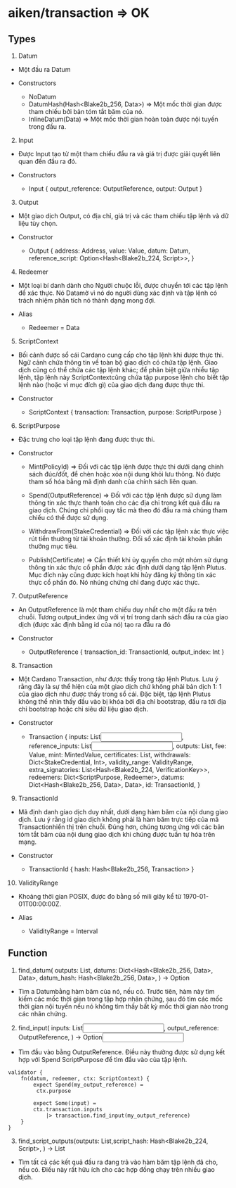 # aiken/transaction => OK

## Types

1. Datum

- Một đầu ra Datum

- Constructors
    + NoDatum
    + DatumHash(Hash<Blake2b_256, Data>) => Một mốc thời gian được tham chiếu bởi bản tóm tắt băm của nó.
    + InlineDatum(Data) => Một mốc thời gian hoàn toàn được nội tuyến trong đầu ra.

2. Input

- Được Input tạo từ một tham chiếu đầu ra và giá trị được giải quyết liên quan đến đầu ra đó.

- Constructors
    + Input { 
        output_reference: OutputReference, 
        output: Output 
    }

3. Output

- Một giao dịch Output, có địa chỉ, giá trị và các tham chiếu tập lệnh và dữ liệu tùy chọn.

- Constructor
    + Output {
        address: Address,
        value: Value,
        datum: Datum,
        reference_script: Option<Hash<Blake2b_224, Script>>,
    }

4. Redeemer

- Một loại bí danh dành cho Người chuộc lỗi, được chuyển tới các tập lệnh để xác thực. Nó Datamờ vì nó do người dùng xác định và tập lệnh có trách nhiệm phân tích nó thành dạng mong đợi.

- Alias
    + Redeemer = Data

5. ScriptContext

- Bối cảnh được sổ cái Cardano cung cấp cho tập lệnh khi được thực thi. Ngữ cảnh chứa thông tin về toàn bộ giao dịch có chứa tập lệnh. Giao dịch cũng có thể chứa các tập lệnh khác; để phân biệt giữa nhiều tập lệnh, tập lệnh này ScriptContextcũng chứa tập purpose lệnh cho biết tập lệnh nào (hoặc vì mục đích gì) của giao dịch đang được thực thi.

- Constructor 
    + ScriptContext { 
        transaction: Transaction, 
        purpose: ScriptPurpose 
    }

6. ScriptPurpose

- Đặc trưng cho loại tập lệnh đang được thực thi.

- Constructor
    + Mint(PolicyId) => Đối với các tập lệnh được thực thi dưới dạng chính sách đúc/đốt, để chèn hoặc xóa nội dung khỏi lưu thông. Nó được tham số hóa bằng mã định danh của chính sách liên quan.

    + Spend(OutputReference) => Đối với các tập lệnh được sử dụng làm thông tin xác thực thanh toán cho các địa chỉ trong kết quả đầu ra giao dịch. Chúng chi phối quy tắc mà theo đó đầu ra mà chúng tham chiếu có thể được sử dụng.

    + WithdrawFrom(StakeCredential) => Đối với các tập lệnh xác thực việc rút tiền thưởng từ tài khoản thưởng. Đối số xác định tài khoản phần thưởng mục tiêu.

    + Publish(Certificate) => Cần thiết khi ủy quyền cho một nhóm sử dụng thông tin xác thực cổ phần được xác định dưới dạng tập lệnh Plutus. Mục đích này cũng được kích hoạt khi hủy đăng ký thông tin xác thực cổ phần đó. Nó nhúng chứng chỉ đang được xác thực.

7. OutputReference

- An OutputReference là một tham chiếu duy nhất cho một đầu ra trên chuỗi. Tương output_index ứng với vị trí trong danh sách đầu ra của giao dịch (được xác định bằng id của nó) tạo ra đầu ra đó

- Constructor
    + OutputReference { 
        transaction_id: TransactionId, 
        output_index: Int 
    }

8. Transaction

- Một Cardano Transaction, như được thấy trong tập lệnh Plutus. Lưu ý rằng đây là sự thể hiện của một giao dịch chứ không phải bản dịch 1: 1 của giao dịch như được thấy trong sổ cái. Đặc biệt, tập lệnh Plutus không thể nhìn thấy đầu vào bị khóa bởi địa chỉ bootstrap, đầu ra tới địa chỉ bootstrap hoặc chỉ siêu dữ liệu giao dịch.

- Constructor
    + Transaction {
        inputs: List<Input>,
        reference_inputs: List<Input>,
        outputs: List<Output>,
        fee: Value,
        mint: MintedValue,
        certificates: List<Certificate>,
        withdrawals: Dict<StakeCredential, Int>,
        validity_range: ValidityRange,
        extra_signatories: List<Hash<Blake2b_224, VerificationKey>>,
        redeemers: Dict<ScriptPurpose, Redeemer>,
        datums: Dict<Hash<Blake2b_256, Data>, Data>,
        id: TransactionId,
    }

9. TransactionId

- Mã định danh giao dịch duy nhất, dưới dạng hàm băm của nội dung giao dịch. Lưu ý rằng id giao dịch không phải là hàm băm trực tiếp của mã Transactionhiển thị trên chuỗi. Đúng hơn, chúng tương ứng với các bản tóm tắt băm của nội dung giao dịch khi chúng được tuần tự hóa trên mạng.

- Constructor
    + TransactionId { 
        hash: Hash<Blake2b_256, Transaction> 
    }

10. ValidityRange

- Khoảng thời gian POSIX, được đo bằng số mili giây kể từ 1970-01-01T00:00:00Z.

- Alias
    + ValidityRange = Interval<PosixTime>

## Function

1. find_datum( outputs: List<Output>, datums: Dict<Hash<Blake2b_256, Data>, Data>, datum_hash: Hash<Blake2b_256, Data>, ) -> Option<Data>

- Tìm a Datumbằng hàm băm của nó, nếu có. Trước tiên, hàm này tìm kiếm các mốc thời gian trong tập hợp nhân chứng, sau đó tìm các mốc thời gian nội tuyến nếu nó không tìm thấy bất kỳ mốc thời gian nào trong các nhân chứng.

2. find_input( inputs: List<Input>, output_reference: OutputReference, ) -> Option<Input>

- Tìm đầu vào bằng OutputReference. Điều này thường được sử dụng kết hợp với Spend ScriptPurpose để tìm đầu vào của tập lệnh.

```aiken
validator {
    fn(datum, redeemer, ctx: ScriptContext) {
        expect Spend(my_output_reference) =
         ctx.purpose

        expect Some(input) =
        ctx.transaction.inputs
            |> transaction.find_input(my_output_reference)
    }
}
```
3. find_script_outputs(outputs: List<Output>,script_hash: Hash<Blake2b_224, Script>, ) -> List<Output>

- Tìm tất cả các kết quả đầu ra đang trả vào hàm băm tập lệnh đã cho, nếu có. Điều này rất hữu ích cho các hợp đồng chạy trên nhiều giao dịch.